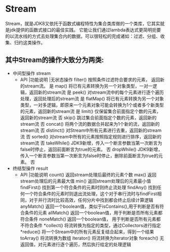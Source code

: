 # Stream
Stream，就是JDK8又依托于函数式编程特性为集合类库做的一个类库，它其实就是jdk提供的函数式接口的最佳实践。
它能让我们通过lambda表达式更简明扼要的以流水线的方式去处理集合内的数据，可以很轻松的完成诸如：过滤、分组、收集、归约这类操作。
## 其中Stream的操作大致分为两类:
- 中间型操作 stream
  - API	        |功能说明	                                |无状态操作
    filter()	按照条件过滤符合要求的元素， 返回新的stream流。	是
    map()	将已有元素转换为另一个对象类型，一对一逻辑，返回新的stream流	是
    peek()	对stream流中的每个元素进行逐个遍历处理，返回处理后的stream流	是
    flatMap()	将已有元素转换为另一个对象类型，一对多逻辑，即原来一个元素对象可能会转换为1个或者多个新类型的元素，返回新的stream流	是
    limit()	仅保留集合前面指定个数的元素，返回新的stream流	否
    skip()	跳过集合前面指定个数的元素，返回新的stream流	否
    concat()	将两个流的数据合并起来为1个新的流，返回新的stream流	否
    distinct()	对Stream中所有元素进行去重，返回新的stream流	否
    sorted()	对stream中所有的元素按照指定规则进行排序，返回新的stream流	否
    takeWhile()	JDK9新增，传入一个断言参数当第一次断言为false时停止，返回前面断言为true的元素。	否
    dropWhile()	JDK9新增，传入一个断言参数当第一次断言为false时停止，删除前面断言为true的元素。	否
- 终结型操作 result
  - API	    |功能说明
    count()	返回stream处理后最终的元素个数
    max()	返回stream处理后的元素最大值
    min()	返回stream处理后的元素最小值
    findFirst()	找到第一个符合条件的元素时则终止流处理
    findAny()	找到任何一个符合条件的元素时则退出流处理，这个对于串行流时与findFirst相同，对于并行流时比较高效，任何分片中找到都会终止后续计算逻辑
    anyMatch()	返回一个boolean值，类似于isContains(),用于判断是否有符合条件的元素
    allMatch()	返回一个boolean值，用于判断是否所有元素都符合条件
    noneMatch()	返回一个boolean值， 用于判断是否所有元素都不符合条件
    *collect()	将流转换为指定的类型，通过Collectors进行指定
    *reduce()	将一个Stream中的所有元素反复结合起来，得到一个结果
    toArray()	将流转换为数组
    iterator()	将流转换为Iterator对象
    foreach()	无返回值，对元素进行逐个遍历，然后执行给定的处理逻辑